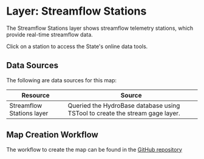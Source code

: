 # Layer: Streamflow Stations #

The Streamflow Stations layer shows streamflow telemetry stations,
which provide real-time streamflow data.

Click on a station to access the State's online data tools.

## Data Sources ##

The following are data sources for this map:

| **Resource** | **Source** |
| -- | -- |
| Streamflow Stations layer | Queried the HydroBase database using TSTool to create the stream gage layer. |

## Map Creation Workflow ##

The workflow to create the map can be found in the
[GitHub repository](https://github.com/OpenWaterFoundation/owf-infomapper-co-boulder/tree/master/workflow/CurrentConditions/WaterSupply-Streamflow)
